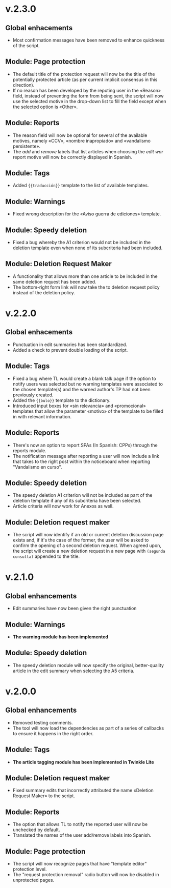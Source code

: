 # v.2.3.0

## Global enhacements
* Most confirmation messages have been removed to enhance quickness of the script.

## Module: Page protection
* The default title of the protection request will now be the title of the potentially protected article (as per current implicit consensus in this direction).
* If no reason has been developed by the repoting user in the «Reason» field, instead of preventing the form from being sent, the script will now use the selected motive in the drop-down list to fill the field except when the selected option is «Other».

## Module: Reports
* The reason field will now be optional for several of the available motives, namely «CCV», «nombre inapropiado» and «vandalismo persistente».
* The _add_ and _remove_ labels that list articles when choosing the _edit war_ report motive will now be correctly displayed in Spanish.

## Module: Tags
* Added `{{traducción}}` template to the list of available templates.

## Module: Warnings
* Fixed wrong description for the «Aviso guerra de ediciones» template.

## Module: Speedy deletion
* Fixed a bug whereby the A1 criterion would not be included in the deletion template even when none of its subcriteria had been included.

## Module: Deletion Request Maker
* A functionality that allows more than one article to be included in the same deletion request has been added.
* The bottom-right form link will now take the to deletion request policy instead of the deletion policy.

# v.2.2.0

## Global enhacements
* Punctuation in edit summaries has been standardized.
* Added a check to prevent double loading of the script.

## Module: Tags
* Fixed a bug where TL would create a blank talk page if the option to notify users was selected but no warning templates were associated to the chosen template(s) and the warned author's TP had not been previously created.
* Added the `{{bulo}}` template to the dictionary.
* Introduced input boxes for «sin relevancia» and «promocional» templates that allow the parameter «motivo» of the template to be filled in with relevant information. 

## Module: Reports
* There's now an option to report SPAs (In Spanish: CPPs) through the reports module.
* The notification message after reporting a user will now include a link that takes to the right post within the noticeboard when reporting "Vandalismo en curso".

## Module: Speedy deletion
* The speedy deletion A1 criterion will not be included as part of the deletion template if any of its subcriteria have been selected.
* Article criteria will now work for Anexos as well.

## Module: Deletion request maker
* The script will now identify if an old or current deletion discussion page exists and, if it's the case of the former, the user will be asked to confirm the opening of a second deletion request. When agreed upon, the script will create a new deletion request in a new page with `(segunda consulta)` appended to the title.

# v.2.1.0

## Global enhancements
* Edit summaries have now been given the right punctuation

## Module: Warnings

* __The warning module has been implemented__

## Module: Speedy deletion
* The speedy deletion module will now specify the original, better-quality article in the edit summary when selecting the A5 criteria.
# v.2.0.0

## Global enhancements

* Removed testing comments.
* The tool will now load the dependencies as part of a series of callbacks to ensure it happens in the right order.

## Module: Tags

* __The article tagging module has been implemented in Twinkle Lite__

## Module: Deletion request maker

* Fixed summary edits that incorrectly attributed the name «Deletion Request Maker» to the script.

## Module: Reports

* The option that allows TL to notify the reported user will now be unchecked by default.
* Translated the names of the user add/remove labels into Spanish.

## Module: Page protection

* The script will now recognize pages that have "template editor" protection level.
* The "request protection removal" radio button will now be disabled in unprotected pages.